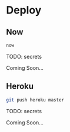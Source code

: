 # Deploy

## Now

```sh
now
```

TODO: secrets

Coming Soon...

## Heroku

```sh
git push heroku master
```

TODO: secrets

Coming Soon...
